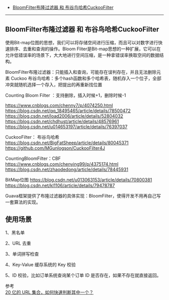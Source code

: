 - [BloomFilter布隆过滤器 和 布谷鸟哈希CuckooFilter](#BloomFilter布隆过滤器-和-布谷鸟哈希CuckooFilter)


-------------------------------------------------------------------------
## BloomFilter布隆过滤器 和 布谷鸟哈希CuckooFilter


使用Bit-map位图的思想，我们可以将存储空间进行压缩，而且可以对数字进行快速排序、去重和查询的操作。Bloom Fliter是Bit-map思想的一种扩展，它可以在允许低错误率的场景下，大大地进行空间压缩，是一种拿错误率换取空间的数据结构。




BloomFilter布隆过滤器：只能插入和查询，可能存在误判存在，并且无法删除元素
Cuckoo 布谷鸟哈希：多个hash函数和多个哈希表，随机存入一个位子，全部冲突就随机选择一个存入，把提出的再重新找位置

Counting Bloom Filter ：支持删除，插入时候+1，删除时候-1


https://www.cnblogs.com/chenny7/p/4074250.html
https://blog.csdn.net/qq_18495465/article/details/78500472
https://blog.csdn.net/load2006/article/details/52804032
https://blog.csdn.net/chdhust/article/details/48576961
https://blog.csdn.net/u014653197/article/details/76397037


CuckooFilter： 布谷鸟哈希
https://blog.csdn.net/BigFatSheep/article/details/80045371
https://github.com/MGunlogson/CuckooFilter4J


CountingBloomFilter：CBF
https://www.cnblogs.com/chenying99/p/4375174.html
https://blog.csdn.net/zhaodedong/article/details/78445931


BitMap位图
https://blog.csdn.net/u013063153/article/details/70800381
https://blog.csdn.net/kl1106/article/details/79478787





Guava框架提供了布隆过滤器的具体实现：BloomFilter，使得开发不用再自己写一套算法的实现。

## 使用场景
1、黑名单

2、URL 去重

3、单词拼写检查

4、Key-Value 缓存系统的 Key 校验

5、ID 校验，比如订单系统查询某个订单 ID 是否存在，如果不存在就直接返回。

参考  
[20 亿的 URL 集合，如何快速判断其中一个？](https://cloud.tencent.com/developer/article/1533083)

